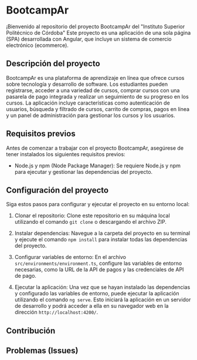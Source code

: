 # BootcampAr

¡Bienvenido al repositorio del proyecto BootcampAr del "Instituto Superior Politécnico de Córdoba" Este proyecto es una aplicación de una sola página (SPA) desarrollada con Angular, que incluye un sistema de comercio electrónico (ecommerce).

## Descripción del proyecto

BootcampAr es una plataforma de aprendizaje en línea que ofrece cursos sobre tecnología y desarrollo de software. Los estudiantes pueden registrarse, acceder a una variedad de cursos, comprar cursos con una pasarela de pago integrada y realizar un seguimiento de su progreso en los cursos. La aplicación incluye características como autenticación de usuarios, búsqueda y filtrado de cursos, carrito de compras, pagos en línea y un panel de administración para gestionar los cursos y los usuarios.

## Requisitos previos

Antes de comenzar a trabajar con el proyecto BootcampAr, asegúrese de tener instalados los siguientes requisitos previos:

- Node.js y npm (Node Package Manager): Se requiere Node.js y npm para ejecutar y gestionar las dependencias del proyecto.

## Configuración del proyecto

Siga estos pasos para configurar y ejecutar el proyecto en su entorno local:

1. Clonar el repositorio: Clone este repositorio en su máquina local utilizando el comando `git clone` o descargando el archivo ZIP.

2. Instalar dependencias: Navegue a la carpeta del proyecto en su terminal y ejecute el comando `npm install` para instalar todas las dependencias del proyecto.

3. Configurar variables de entorno: En el archivo `src/environments/environment.ts`, configure las variables de entorno necesarias, como la URL de la API de pagos y las credenciales de API de pago.

4. Ejecutar la aplicación: Una vez que se hayan instalado las dependencias y configurado las variables de entorno, puede ejecutar la aplicación utilizando el comando `ng serve`. Esto iniciará la aplicación en un servidor de desarrollo y podrá acceder a ella en su navegador web en la dirección `http://localhost:4200/`.

## Contribución


## Problemas (Issues)
